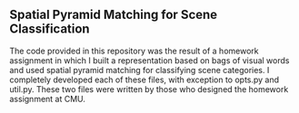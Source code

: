 ## Spatial Pyramid Matching for Scene Classification

The code provided in this repository was the result of a homework assignment in which I built a representation based on bags of visual words and used spatial pyramid matching for classifying scene categories. I completely developed each of these files, with exception to opts.py and util.py. These two files were written by those who designed the homework assignment at CMU. 

